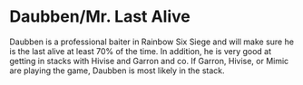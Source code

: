 <h1>Daubben/Mr. Last Alive</h1>
<p>Daubben is a professional baiter in Rainbow Six Siege and will make sure he is the last alive at least 70% of the time. In addition, he is very good at getting in stacks with Hivise and Garron and co. If Garron, Hivise, or Mimic are playing the game, Daubben is most likely in the stack.</p>
